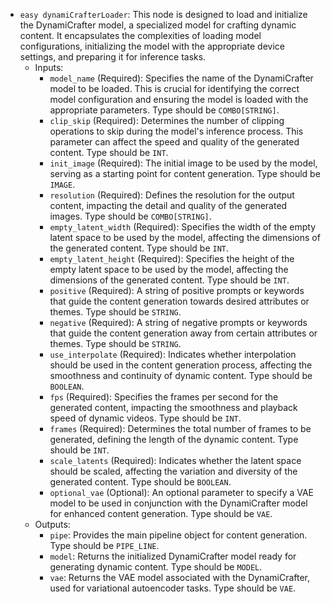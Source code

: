 - `easy dynamiCrafterLoader`: This node is designed to load and initialize the DynamiCrafter model, a specialized model for crafting dynamic content. It encapsulates the complexities of loading model configurations, initializing the model with the appropriate device settings, and preparing it for inference tasks.
    - Inputs:
        - `model_name` (Required): Specifies the name of the DynamiCrafter model to be loaded. This is crucial for identifying the correct model configuration and ensuring the model is loaded with the appropriate parameters. Type should be `COMBO[STRING]`.
        - `clip_skip` (Required): Determines the number of clipping operations to skip during the model's inference process. This parameter can affect the speed and quality of the generated content. Type should be `INT`.
        - `init_image` (Required): The initial image to be used by the model, serving as a starting point for content generation. Type should be `IMAGE`.
        - `resolution` (Required): Defines the resolution for the output content, impacting the detail and quality of the generated images. Type should be `COMBO[STRING]`.
        - `empty_latent_width` (Required): Specifies the width of the empty latent space to be used by the model, affecting the dimensions of the generated content. Type should be `INT`.
        - `empty_latent_height` (Required): Specifies the height of the empty latent space to be used by the model, affecting the dimensions of the generated content. Type should be `INT`.
        - `positive` (Required): A string of positive prompts or keywords that guide the content generation towards desired attributes or themes. Type should be `STRING`.
        - `negative` (Required): A string of negative prompts or keywords that guide the content generation away from certain attributes or themes. Type should be `STRING`.
        - `use_interpolate` (Required): Indicates whether interpolation should be used in the content generation process, affecting the smoothness and continuity of dynamic content. Type should be `BOOLEAN`.
        - `fps` (Required): Specifies the frames per second for the generated content, impacting the smoothness and playback speed of dynamic videos. Type should be `INT`.
        - `frames` (Required): Determines the total number of frames to be generated, defining the length of the dynamic content. Type should be `INT`.
        - `scale_latents` (Required): Indicates whether the latent space should be scaled, affecting the variation and diversity of the generated content. Type should be `BOOLEAN`.
        - `optional_vae` (Optional): An optional parameter to specify a VAE model to be used in conjunction with the DynamiCrafter model for enhanced content generation. Type should be `VAE`.
    - Outputs:
        - `pipe`: Provides the main pipeline object for content generation. Type should be `PIPE_LINE`.
        - `model`: Returns the initialized DynamiCrafter model ready for generating dynamic content. Type should be `MODEL`.
        - `vae`: Returns the VAE model associated with the DynamiCrafter, used for variational autoencoder tasks. Type should be `VAE`.
